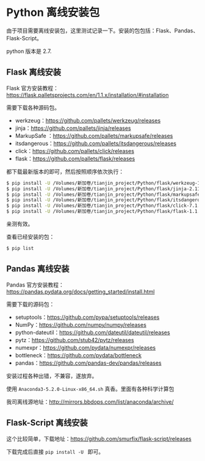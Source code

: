 # Python 离线安装包

由于项目需要离线安装包，这里测试记录一下。安装的包包括：Flask、Pandas、Flask-Script。

python 版本是 2.7.

## Flask 离线安装

Flask 官方安装教程：https://flask.palletsprojects.com/en/1.1.x/installation/#installation

需要下载各种源码包。

- werkzeug：https://github.com/pallets/werkzeug/releases
- jinja：https://github.com/pallets/jinja/releases
- MarkupSafe ：https://github.com/pallets/markupsafe/releases
- itsdangerous：https://github.com/pallets/itsdangerous/releases
- click：https://github.com/pallets/click/releases
- flask：https://github.com/pallets/flask/releases

都下载最新版本的即可，然后按照顺序依次执行：

```bash
$ pip install -U /Volumes/新加卷/tianjin_project/Python/flask/werkzeug-1.0.1.tar.gz
$ pip install -U /Volumes/新加卷/tianjin_project/Python/flask/jinja-2.11.1.tar.gz
$ pip install -U /Volumes/新加卷/tianjin_project/Python/flask/markupsafe-1.1.1.tar.gz
$ pip install -U /Volumes/新加卷/tianjin_project/Python/flask/itsdangerous-1.1.0.tar.gz
$ pip install -U /Volumes/新加卷/tianjin_project/Python/flask/click-7.1.1.tar.gz
$ pip install -U /Volumes/新加卷/tianjin_project/Python/flask/flask-1.1.2.tar.gz
```

亲测有效。

查看已经安装的包：

```bash
$ pip list
```



## Pandas 离线安装

Pandas 官方安装教程：https://pandas.pydata.org/docs/getting_started/install.html

需要下载的源码包：

- setuptools：https://github.com/pypa/setuptools/releases
- NumPy：https://github.com/numpy/numpy/releases
- python-dateutil：https://github.com/dateutil/dateutil/releases
- pytz：https://github.com/stub42/pytz/releases
- numexpr：https://github.com/pydata/numexpr/releases
- bottleneck：https://github.com/pydata/bottleneck
- pandas：https://github.com/pandas-dev/pandas/releases

安装过程各种出错，不兼容，遂放弃。

使用 `Anaconda3-5.2.0-Linux-x86_64.sh` 真香。里面有各种科学计算包

我司离线源地址：http://mirrors.bbdops.com/list/anaconda/archive/



## Flask-Script 离线安装

这个比较简单，下载地址：https://github.com/smurfix/flask-script/releases

下载完成后直接 `pip install -U ` 即可。





